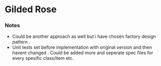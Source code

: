 # Gilded Rose

### Notes

- Could be another approach as well but i have chosen factory design pattern .
- Unit tests set before implementation with original version and then havent changed . Could be added more and seperate spec files for every spesific class/item etc.